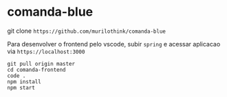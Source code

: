 # comanda-blue

git clone `https://github.com/murilothink/comanda-blue`

Para desenvolver o frontend pelo vscode, subir `spring` e acessar aplicacao via `https://localhost:3000`

```
git pull origin master
cd comanda-frontend
code .
npm install
npm start
```
